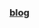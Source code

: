 ### [blog](https://jjym12.github.io/)


<!-- 참고
https://github.com/mmistakes/minimal-mistakes
https://mmistakes.github.io/minimal-mistakes/docs/quick-start-guide/
https://stackoverflow.com/questions/10863576/while-executing-gem-unknown-command
https://godjoy.github.io/20210305/git-blog
https://honbabzone.com/jekyll/start-gitHubBlog/
https://velog.io/@zawook/Github-%EB%B8%94%EB%A1%9C%EA%B7%B8-%EB%A7%8C%EB%93%A4%EA%B8%B0-2 -->